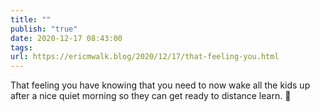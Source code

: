 ```yaml
---
title: ""
publish: "true"
date: 2020-12-17 08:43:00
tags: 
url: https://ericmwalk.blog/2020/12/17/that-feeling-you.html
---
```


That feeling you have knowing that you need to now wake all the kids up after a nice quiet morning so they can get ready to distance learn. 😬